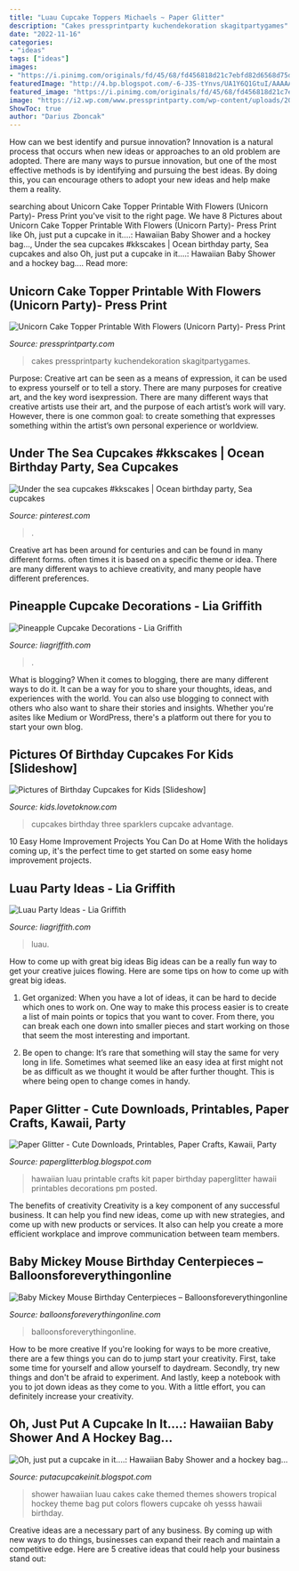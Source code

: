 ```yaml
---
title: "Luau Cupcake Toppers Michaels ~ Paper Glitter"
description: "Cakes pressprintparty kuchendekoration skagitpartygames"
date: "2022-11-16"
categories:
- "ideas"
tags: ["ideas"]
images:
- "https://i.pinimg.com/originals/fd/45/68/fd456818d21c7ebfd82d6568d75d6a5e.jpg"
featuredImage: "http://4.bp.blogspot.com/-6-J3S-tYnvs/UA1Y6Q1GtuI/AAAAAAAACZg/xxHbordEqBs/s1600/4556.jpg"
featured_image: "https://i.pinimg.com/originals/fd/45/68/fd456818d21c7ebfd82d6568d75d6a5e.jpg"
image: "https://i2.wp.com/www.pressprintparty.com/wp-content/uploads/2018/03/unicorn-cake-topper-printable-unicorn-party-5aac6798.jpg"
ShowToc: true
author: "Darius Zboncak"
---
```



How can we best identify and pursue innovation?
Innovation is a natural process that occurs when new ideas or approaches to an old problem are adopted. There are many ways to pursue innovation, but one of the most effective methods is by identifying and pursuing the best ideas. By doing this, you can encourage others to adopt your new ideas and help make them a reality.

	

		
searching about Unicorn Cake Topper Printable With Flowers (Unicorn Party)- Press Print you've visit to the right page. We have 8 Pictures about Unicorn Cake Topper Printable With Flowers (Unicorn Party)- Press Print like Oh, just put a cupcake in it....: Hawaiian Baby Shower and a hockey bag..., Under the sea cupcakes #kkscakes | Ocean birthday party, Sea cupcakes and also Oh, just put a cupcake in it....: Hawaiian Baby Shower and a hockey bag.... Read more:
		
    
## Unicorn Cake Topper Printable With Flowers (Unicorn Party)- Press Print

<img loading=lazy src="https://i2.wp.com/www.pressprintparty.com/wp-content/uploads/2018/03/unicorn-cake-topper-printable-unicorn-party-5aac6798.jpg" onerror="this.onerror=null;this.src='https://tse4.mm.bing.net/th?id=OIP.M5Jf1XEsn4Vmy1ESucZAfwHaLH&amp;pid=15.1';" alt="Unicorn Cake Topper Printable With Flowers (Unicorn Party)- Press Print">

_Source: pressprintparty.com_

>cakes pressprintparty kuchendekoration skagitpartygames. 

	

Purpose:
Creative art can be seen as a means of expression, it can be used to express yourself or to tell a story. There are many purposes for creative art, and the key word isexpression. There are many different ways that creative artists use their art, and the purpose of each artist’s work will vary. However, there is one common goal: to create something that expresses something within the artist’s own personal experience or worldview.

    
## Under The Sea Cupcakes #kkscakes | Ocean Birthday Party, Sea Cupcakes

<img loading=lazy src="https://i.pinimg.com/originals/fd/45/68/fd456818d21c7ebfd82d6568d75d6a5e.jpg" onerror="this.onerror=null;this.src='https://tse2.mm.bing.net/th?id=OIP.ZRJV0xHKCxmsQ53bwuRWygHaJ4&amp;pid=15.1';" alt="Under the sea cupcakes #kkscakes | Ocean birthday party, Sea cupcakes">

_Source: pinterest.com_

>. 

	

Creative art has been around for centuries and can be found in many different forms. often times it is based on a specific theme or idea. There are many different ways to achieve creativity, and many people have different preferences.

    
## Pineapple Cupcake Decorations - Lia Griffith

<img loading=lazy src="https://lia-griffith-media.s3.us-west-2.amazonaws.com/wp-content/uploads/2015/08/Pineapple_Cupcake_Wrappers.jpg" onerror="this.onerror=null;this.src='https://tse4.mm.bing.net/th?id=OIP.EaO3ZqDIM_fOFPz1bJ_I8QHaLH&amp;pid=15.1';" alt="Pineapple Cupcake Decorations - Lia Griffith">

_Source: liagriffith.com_

>. 

	

What is blogging?
When it comes to blogging, there are many different ways to do it. It can be a way for you to share your thoughts, ideas, and experiences with the world. You can also use blogging to connect with others who also want to share their stories and insights. Whether you're asites like Medium or WordPress, there's a platform out there for you to start your own blog.

    
## Pictures Of Birthday Cupcakes For Kids [Slideshow]

<img loading=lazy src="http://cf.ltkcdn.net/kids/images/slide/91892-566x848-kids-cake29.jpg" onerror="this.onerror=null;this.src='https://tse1.mm.bing.net/th?id=OIP.0VBOenw-bNv-ij3vitMfAAHaLG&amp;pid=15.1';" alt="Pictures of Birthday Cupcakes for Kids [Slideshow]">

_Source: kids.lovetoknow.com_

>cupcakes birthday three sparklers cupcake advantage. 

	

10 Easy Home Improvement Projects You Can Do at Home
With the holidays coming up, it's the perfect time to get started on some easy home improvement projects.

    
## Luau Party Ideas - Lia Griffith

<img loading=lazy src="http://lia-griffith-media.s3-us-west-2.amazonaws.com/wp-content/uploads/2015/07/DIY_Palm_Tree.jpg" onerror="this.onerror=null;this.src='https://tse4.mm.bing.net/th?id=OIP.v8ocVP-PqOb4vR-vBkXnBgHaM5&amp;pid=15.1';" alt="Luau Party Ideas - Lia Griffith">

_Source: liagriffith.com_

>luau. 

	

How to come up with great big ideas
Big ideas can be a really fun way to get your creative juices flowing. Here are some tips on how to come up with great big ideas. 
1. Get organized: When you have a lot of ideas, it can be hard to decide which ones to work on. One way to make this process easier is to create a list of main points or topics that you want to cover. From there, you can break each one down into smaller pieces and start working on those that seem the most interesting and important. 

2. Be open to change: It’s rare that something will stay the same for very long in life. Sometimes what seemed like an easy idea at first might not be as difficult as we thought it would be after further thought. This is where being open to change comes in handy.

    
## Paper Glitter - Cute Downloads, Printables, Paper Crafts, Kawaii, Party

<img loading=lazy src="https://3.bp.blogspot.com/_t86__at-GkI/S9jTcgyOKkI/AAAAAAAAARI/eSaYtVtXUhI/s1600/03%2Bprintable%2Bhawaii%2Bparty%2Bluau%2Blei%2Bcupcake%2Btopper%2Bstand%2Bgirl%2Bbirthday%2Bhula%2Bpaper%2Bcraft%2Betsy%2Blantern%2Binvitation.jpg" onerror="this.onerror=null;this.src='https://tse1.mm.bing.net/th?id=OIP.EFhsm8iVjF48vx8gIFkFLAHaFN&amp;pid=15.1';" alt="Paper Glitter - Cute Downloads, Printables, Paper Crafts, Kawaii, Party">

_Source: paperglitterblog.blogspot.com_

>hawaiian luau printable crafts kit paper birthday paperglitter hawaii printables decorations pm posted. 

	

The benefits of creativity
Creativity is a key component of any successful business. It can help you find new ideas, come up with new strategies, and come up with new products or services. It also can help you create a more efficient workplace and improve communication between team members.

    
## Baby Mickey Mouse Birthday Centerpieces – Balloonsforeverythingonline

<img loading=lazy src="http://cdn.shopify.com/s/files/1/0065/1437/6802/products/Centerpieces_1_9793696c-0a8d-4a37-86d5-3f62be2f510e_1200x1200.jpg?v=1576899226" onerror="this.onerror=null;this.src='https://tse4.mm.bing.net/th?id=OIP.VMfm3kbFJI4ed0TeFEP2AgHaFj&amp;pid=15.1';" alt="Baby Mickey Mouse Birthday Centerpieces – Balloonsforeverythingonline">

_Source: balloonsforeverythingonline.com_

>balloonsforeverythingonline. 

	

How to be more creative
If you're looking for ways to be more creative, there are a few things you can do to jump start your creativity. First, take some time for yourself and allow yourself to daydream. Secondly, try new things and don't be afraid to experiment. And lastly, keep a notebook with you to jot down ideas as they come to you. With a little effort, you can definitely increase your creativity.

    
## Oh, Just Put A Cupcake In It....: Hawaiian Baby Shower And A Hockey Bag...

<img loading=lazy src="http://4.bp.blogspot.com/-6-J3S-tYnvs/UA1Y6Q1GtuI/AAAAAAAACZg/xxHbordEqBs/s1600/4556.jpg" onerror="this.onerror=null;this.src='https://tse4.mm.bing.net/th?id=OIP.kkRl-Wd-AZARTsDMYE_35wHaLp&amp;pid=15.1';" alt="Oh, just put a cupcake in it....: Hawaiian Baby Shower and a hockey bag...">

_Source: putacupcakeinit.blogspot.com_

>shower hawaiian luau cakes cake themed themes showers tropical hockey theme bag put colors flowers cupcake oh yesss hawaii birthday. 

	

Creative ideas are a necessary part of any business. By coming up with new ways to do things, businesses can expand their reach and maintain a competitive edge. Here are 5 creative ideas that could help your business stand out: 

